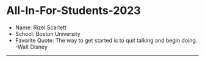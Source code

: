 # All-In-For-Students-2023
- Name: Rizel Scarlett
- School: Boston University
- Favorite Quote: The way to get started is to quit talking and begin doing. -Walt Disney
---

